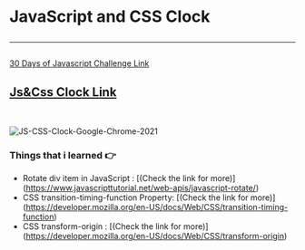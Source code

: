 # JavaScript and CSS Clock <hr>
[30 Days of Javascript Challenge Link](https://www.youtube.com/watch?v=VuN8qwZoego&list=PLu8EoSxDXHP6CGK4YVJhL_VWetA865GOH)
 <br>
 ## [Js&Css Clock Link](jsandcssclock.netlify.app/)
 <br>
 
 ![JS-CSS-Clock-Google-Chrome-2021](https://user-images.githubusercontent.com/50294199/103765795-d3f99900-502e-11eb-94f5-710179239f86.gif)

 
 
  ### Things that i learned  👉
  
 - Rotate div item in JavaScript : [(Check the link for more)] (https://www.javascripttutorial.net/web-apis/javascript-rotate/)
 - CSS transition-timing-function Property:  [(Check the link for more)] (https://developer.mozilla.org/en-US/docs/Web/CSS/transition-timing-function)
 - CSS transform-origin : [(Check the link for more)] (https://developer.mozilla.org/en-US/docs/Web/CSS/transform-origin)

